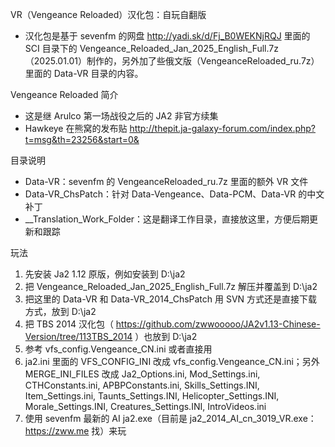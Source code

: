 VR（Vengeance Reloaded）汉化包：自玩自翻版

- 汉化包是基于 sevenfm 的网盘 http://yadi.sk/d/Fj_B0WEKNjRQJ 里面的 SCI 目录下的 Vengeance_Reloaded_Jan_2025_English_Full.7z（2025.01.01）制作的，另外加了些俄文版（VengeanceReloaded_ru.7z）里面的 Data-VR 目录的内容。

Vengeance Reloaded 简介

- 这是继 Arulco 第一场战役之后的 JA2 非官方续集
- Hawkeye 在熊窝的发布贴 http://thepit.ja-galaxy-forum.com/index.php?t=msg&th=23256&start=0&

目录说明

- Data-VR：sevenfm 的 VengeanceReloaded_ru.7z 里面的额外 VR 文件
- Data-VR_ChsPatch：针对 Data-Vengeance、Data-PCM、Data-VR 的中文补丁
- \_\_Translation_Work_Folder：这是翻译工作目录，直接放这里，方便后期更新和跟踪

玩法

1. 先安装 Ja2 1.12 原版，例如安装到 D:\ja2
2. 把 Vengeance_Reloaded_Jan_2025_English_Full.7z 解压并覆盖到 D:\ja2
3. 把这里的 Data-VR 和 Data-VR_2014_ChsPatch 用 SVN 方式还是直接下载方式，放到  D:\ja2
4. 把 TBS 2014 汉化包（ https://github.com/zwwooooo/JA2v1.13-Chinese-Version/tree/113TBS_2014 ）也放到  D:\ja2
5. 参考 vfs_config.Vengeance_CN.ini 或者直接用
6. ja2.ini 里面的 VFS_CONFIG_INI 改成 vfs_config.Vengeance_CN.ini；另外 MERGE_INI_FILES 改成 Ja2_Options.ini, Mod_Settings.ini, CTHConstants.ini, APBPConstants.ini, Skills_Settings.INI, Item_Settings.ini, Taunts_Settings.INI, Helicopter_Settings.INI, Morale_Settings.INI, Creatures_Settings.INI, IntroVideos.ini
7. 使用 sevenfm 最新的 AI ja2.exe（目前是 ja2_2014_AI_cn_3019_VR.exe：https://zww.me 找）来玩

